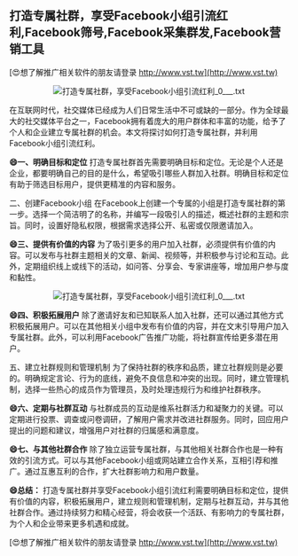 ## **打造专属社群，享受Facebook小组引流红利,Facebook筛号,Facebook采集群发,Facebook营销工具**

[😍想了解推广相关软件的朋友请登录 http://www.vst.tw](http://www.vst.tw)

 <center><img src="https://vst.tw/MP4/tuiguang/png/7.png" alt="打造专属社群，享受Facebook小组引流红利_0___.txt"></center>

在互联网时代，社交媒体已经成为人们日常生活中不可或缺的一部分。作为全球最大的社交媒体平台之一，Facebook拥有着庞大的用户群体和丰富的功能，给予了个人和企业建立专属社群的机会。本文将探讨如何打造专属社群，并利用Facebook小组引流红利。

**😄一、明确目标和定位**
打造专属社群首先需要明确目标和定位。无论是个人还是企业，都要明确自己的目的是什么，希望吸引哪些人群加入社群。明确目标和定位有助于筛选目标用户，提供更精准的内容和服务。

二、创建Facebook小组
在Facebook上创建一个专属的小组是打造专属社群的第一步。选择一个简洁明了的名称，并编写一段吸引人的描述，概述社群的主题和宗旨。同时，设置好隐私权限，根据需求选择公开、私密或仅限邀请加入。

**😄三、提供有价值的内容**
为了吸引更多的用户加入社群，必须提供有价值的内容。可以发布与社群主题相关的文章、新闻、视频等，并积极参与讨论和互动。此外，定期组织线上或线下的活动，如问答、分享会、专家讲座等，增加用户参与度和黏性。

 <center><img src="https://vst.tw/MP4/tuiguang/png/2.png" alt="打造专属社群，享受Facebook小组引流红利_0___.txt"></center>

**😄四、积极拓展用户**
除了邀请好友和已知联系人加入社群，还可以通过其他方式积极拓展用户。可以在其他相关小组中发布有价值的内容，并在文末引导用户加入专属社群。此外，可以利用Facebook广告推广功能，将社群宣传给更多潜在用户。

五、建立社群规则和管理机制
为了保持社群的秩序和品质，建立社群规则是必要的。明确规定言论、行为的底线，避免不良信息和冲突的出现。同时，建立管理机制，选择一些热心的成员作为管理员，及时处理违规行为和维护社群秩序。

**😄六、定期与社群互动**
与社群成员的互动是维系社群活力和凝聚力的关键。可以定期进行投票、调查或问卷调研，了解用户需求并改进社群服务。同时，回应用户提出的问题和建议，增强用户对社群的归属感和满意度。

**😄七、与其他社群合作**
除了独立运营专属社群，与其他相关社群合作也是一种有效的引流方式。可以与其他Facebook小组或网站建立合作关系，互相引荐和推广。通过互惠互利的合作，扩大社群影响力和用户数量。

**😄总结：**
打造专属社群并享受Facebook小组引流红利需要明确目标和定位，提供有价值的内容，积极拓展用户，建立规则和管理机制，定期与社群互动，并与其他社群合作。通过持续努力和精心经营，将会收获一个活跃、有影响力的专属社群，为个人和企业带来更多机遇和成就。

[😍想了解推广相关软件的朋友请登录 http://www.vst.tw](http://www.vst.tw)



